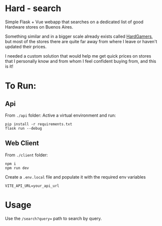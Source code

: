 # Hard - search
Simple Flask + Vue webapp that searches on a dedicated list of good Hardware stores on Buenos Aires.

Something similar and in a bigger scale already exists called [HardGamers](https://www.hardgamers.com.ar/about/information), but most of the stores there are quite far away from where I leave or haven't updated their prices.

I needed a custom solution that would help me get quick prices on stores that I personally know and from whom I feel confident buying from, and this is it!



# To Run:

## Api
From `./api` folder:
Active a virtual environment and run:
```
pip install -r requirements.txt
flask run --debug
```

## Web Client
From `./client` folder:

```
npm i
npm run dev
```

Create a `.env.local` file and populate it with the required env variables
```
VITE_API_URL=your_api_url
```


# Usage
Use the `/search?query=` path to search by query.